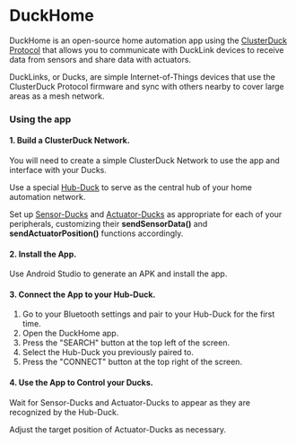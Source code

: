 # DuckHome

DuckHome is an open-source home automation app using the [ClusterDuck Protocol](https://github.com/ClusterDuck-Protocol/ClusterDuck-Protocol/) that allows you to communicate with DuckLink devices to receive data from sensors and share data with actuators.

DuckLinks, or Ducks, are simple Internet-of-Things devices that use the ClusterDuck Protocol firmware and sync with others nearby to cover large areas as a mesh network. 

### Using the app

#### 1. Build a ClusterDuck Network.

You will need to create a simple ClusterDuck Network to use the app and interface with your Ducks.

Use a special [Hub-Duck](https://github.com/PranavSitaraman/DuckHome/blob/main/Ducks/Hub-Duck/Hub-Duck.ino) to serve as the central hub of your home automation network.

Set up [Sensor-Ducks](https://github.com/PranavSitaraman/DuckHome/blob/main/Ducks/Sensor-Duck/Sensor-Duck.ino) and [Actuator-Ducks](https://github.com/PranavSitaraman/DuckHome/blob/main/Ducks/Actuator-Duck/Actuator-Duck.ino) as appropriate for each of your peripherals, customizing their **sendSensorData()** and **sendActuatorPosition()** functions accordingly.

#### 2. Install the App.

Use Android Studio to generate an APK and install the app.

#### 3. Connect the App to your Hub-Duck.

1. Go to your Bluetooth settings and pair to your Hub-Duck for the first time.
2. Open the DuckHome app.
3. Press the "SEARCH" button at the top left of the screen.
4. Select the Hub-Duck you previously paired to.
5. Press the "CONNECT" button at the top right of the screen.

#### 4. Use the App to Control your Ducks.

Wait for Sensor-Ducks and Actuator-Ducks to appear as they are recognized by the Hub-Duck.

Adjust the target position of Actuator-Ducks as necessary.
